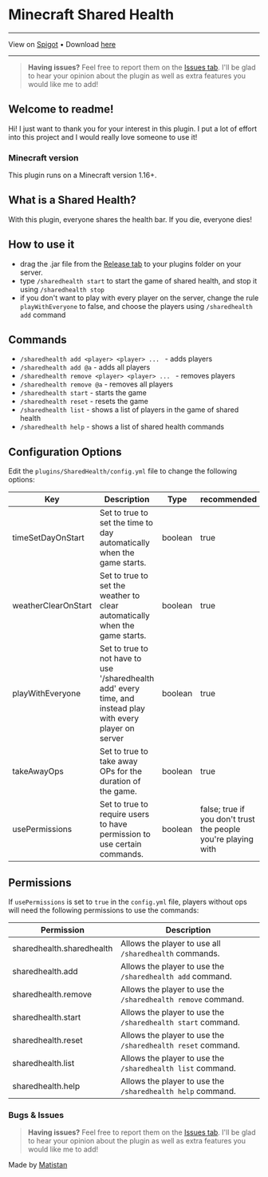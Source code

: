 # Minecraft Shared Health

---

View on [Spigot](https://www.spigotmc.org/resources/shared-inventory.109491/) •
Download [here](https://github.com/Matistan/SharedHealth/releases)

---

> **Having issues?** Feel free to report them on the [Issues tab](https://github.com/Matistan/SharedHealth/issues). I'll be glad to hear your opinion about the plugin as well as extra features you would like me to add!

## Welcome to readme!

Hi! I just want to thank you for your interest in this plugin. I put a lot of effort into this project and I would really love someone to use it!

### Minecraft version

This plugin runs on a Minecraft version 1.16+.

## What is a Shared Health?

With this plugin, everyone shares the health bar. If you die, everyone dies!

## How to use it

- drag the .jar file from the [Release tab](https://github.com/Matistan/SharedHealth/releases) to your plugins folder on your server.
- type `/sharedhealth start` to start the game of shared health, and stop it using `/sharedhealth stop`
- if you don't want to play with every player on the server, change the rule `playWithEveryone` to false, and choose the players using `/sharedhealth add` command

## Commands

- `/sharedhealth add <player> <player> ... ` - adds players
- `/sharedhealth add @a` - adds all players
- `/sharedhealth remove <player> <player> ... ` - removes players
- `/sharedhealth remove @a` - removes all players
- `/sharedhealth start` - starts the game
- `/sharedhealth reset` - resets the game
- `/sharedhealth list` - shows a list of players in the game of shared health
- `/sharedhealth help` - shows a list of shared health commands

## Configuration Options

Edit the `plugins/SharedHealth/config.yml` file to change the following options:

| Key                 | Description                                                                                                 | Type    | recommended                                                   |
|---------------------|-------------------------------------------------------------------------------------------------------------|---------|---------------------------------------------------------------|
| timeSetDayOnStart   | Set to true to set the time to day automatically when the game starts.                                      | boolean | true                                                          |
| weatherClearOnStart | Set to true to set the weather to clear automatically when the game starts.                                 | boolean | true                                                          |
| playWithEveryone    | Set to true to not have to use '/sharedhealth add' every time, and instead play with every player on server | boolean | true                                                          |
| takeAwayOps         | Set to true to take away OPs for the duration of the game.                                                  | boolean | true                                                          |
| usePermissions      | Set to true to require users to have permission to use certain commands.                                    | boolean | false; true if you don't trust the people you're playing with |

## Permissions

If `usePermissions` is set to `true` in the `config.yml` file, players without ops will need the following permissions to use the commands:

| Permission                | Description                                                  |
|---------------------------|--------------------------------------------------------------|
| sharedhealth.sharedhealth | Allows the player to use all `/sharedhealth` commands.       |
| sharedhealth.add          | Allows the player to use the `/sharedhealth add` command.    |
| sharedhealth.remove       | Allows the player to use the `/sharedhealth remove` command. |
| sharedhealth.start        | Allows the player to use the `/sharedhealth start` command.  |
| sharedhealth.reset        | Allows the player to use the `/sharedhealth reset` command.  |
| sharedhealth.list         | Allows the player to use the `/sharedhealth list` command.   |
| sharedhealth.help         | Allows the player to use the `/sharedhealth help` command.   |

### Bugs & Issues

> **Having issues?** Feel free to report them on the [Issues tab](https://github.com/Matistan/SharedHealth/issues). I'll be glad to hear your opinion about the plugin as well as extra features you would like me to add!

Made by [Matistan](https://github.com/Matistan)